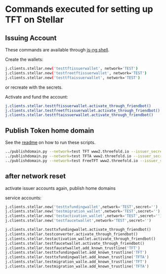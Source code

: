 # Commands executed for setting up TFT  on Stellar

## Issuing Account

These commands are available through [js-ng shell](https://github.com/threefoldtech/js-sdk).

Create the wallets:

```sh
j.clients.stellar.new('testtftissuerwallet', network='TEST')
j.clients.stellar.new('testfreetftissuerwallet', network='TEST')
j.clients.stellar.new('testtftaissuerwallet', network='TEST')
```

or recreate with the secrets.

Activate and fund the account:

```sh
j.clients.stellar.testtftissuerwallet.activate_through_friendbot()
j.clients.stellar.testfreetftissuerwallet.activate_through_friendbot()
j.clients.stellar.testtftaissuerwallet.activate_through_friendbot()
```

## Publish Token home domain

See the [readme](../readme.md) on how to run these scripts.

```sh
../publishdomain.py --network=test TFT www2.threefold.io --issuer_secret=<Issuer secret>
../publishdomain.py --network=test TFTA www2.threefold.io --issuer_secret=<Issuer secret>
../publishdomain.py --network=test FreeTFT www2.threefold.io --issuer_secret=<Issuer secret>
```

## after network reset

activate issuer accounts again, publish home domains

service accounts:

```python
j.clients.stellar.new('testtxfundingwallet',network='TEST',secret='')
j.clients.stellar.new('testmigration_wallet',network='TEST',secret='')
j.clients.stellar.new('testactivation_wallet',network='TEST',secret='')
j.clients.stellar.new('testfaucetwallet',network='TEST',secret='')
```

```python
j.clients.stellar.testtxfundingwallet.activate_through_friendbot()
j.clients.stellar.testconverter.activate_through_friendbot()
j.clients.stellar.testactivation_wallet.activate_through_friendbot()
j.clients.stellar.testfaucetwallet.activate_through_friendbot()
j.clients.stellar.testfaucetwallet.add_known_trustline('TFT')
j.clients.stellar.testtxfundingwallet.add_known_trustline('TFT')
j.clients.stellar.testtxfundingwallet.add_known_trustline('TFTA')
j.clients.stellar.testmigration_walle.add_known_trustline('TFT')
j.clients.stellar.testmigration_walle.add_known_trustline('TFTA')
```
